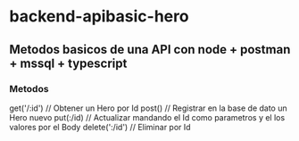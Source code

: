 # backend-apibasic-hero

<h2>Metodos basicos de una API con node + postman + mssql + typescript</h2>
<div>
<h3>Metodos</h3>
get('/:id') // Obtener  un Hero por Id 
post() // Registrar en la base de dato un Hero nuevo
put(:/id) // Actualizar mandando el Id como parametros y el los valores por el Body
delete(':/id') // Eliminar por Id
</div>
